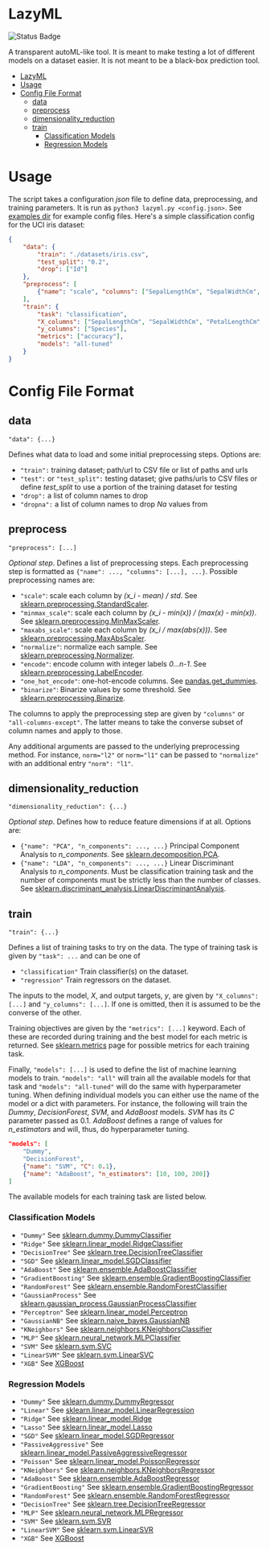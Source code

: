 # LazyML

![Status Badge](https://github.com/Dando18/lazyml/actions/workflows/lazyml-test/badge.svg)

A transparent autoML-like tool.
It is meant to make testing a lot of different models on a dataset easier.
It is not meant to be a black-box prediction tool.

- [LazyML](#lazyml)
- [Usage](#usage)
- [Config File Format](#config-file-format)
  - [data](#data)
  - [preprocess](#preprocess)
  - [dimensionality\_reduction](#dimensionality_reduction)
  - [train](#train)
    - [Classification Models](#classification-models)
    - [Regression Models](#regression-models)

# Usage
The script takes a configuration _json_ file to define data, preprocessing,
and training parameters.
It is run as `python3 lazyml.py <config.json>`.
See [examples dir](examples/) for example config files.
Here's a simple classification config for the UCI iris dataset:

```json
{
    "data": {
        "train": "./datasets/iris.csv",
        "test_split": "0.2",
        "drop": ["Id"]
    },
    "preprocess": [
        {"name": "scale", "columns": ["SepalLengthCm", "SepalWidthCm", "PetalLengthCm", "PetalWidthCm"]}
    ],
    "train": {
        "task": "classification",
        "X_columns": ["SepalLengthCm", "SepalWidthCm", "PetalLengthCm", "PetalWidthCm"],
        "y_columns": ["Species"],
        "metrics": ["accuracy"],
        "models": "all-tuned"
    }
}
```

# Config File Format

## data
`"data": {...}`

Defines what data to load and some initial preprocessing steps. Options are:

- `"train":` training dataset; path/url to CSV file or list of paths and urls
- `"test":` or `"test_split":` testing dataset; give paths/urls to CSV files or define _test\_split_ to use a portion of the training dataset for testing
- `"drop":` a list of column names to drop
- `"dropna":` a list of column names to drop _Na_ values from

## preprocess
`"preprocess": [...]`

_Optional step_.
Defines a list of preprocessing steps. 
Each preprocessing step is formatted as `{"name": ..., "columns": [...], ...}`.
Possible preprocessing names are:

- `"scale"`: scale each column by _(x\_i - mean) / std_. See [sklearn.preprocessing.StandardScaler](https://scikit-learn.org/stable/modules/generated/sklearn.preprocessing.StandardScaler.html).
- `"minmax_scale"`: scale each column by _(x\_i - min(x)) / (max(x) - min(x))_. See [sklearn.preprocessing.MinMaxScaler](https://scikit-learn.org/stable/modules/generated/sklearn.preprocessing.MinMaxScaler.html).
- `"maxabs_scale"`: scale each column by _(x\_i / max(abs(x)))_. See [sklearn.preprocessing.MaxAbsScaler](https://scikit-learn.org/stable/modules/generated/sklearn.preprocessing.MaxAbsScaler.html).
- `"normalize"`: normalize each sample. See [sklearn.preprocessing.Normalizer](https://scikit-learn.org/stable/modules/generated/sklearn.preprocessing.Normalizer.html).
- `"encode"`: encode column with integer labels _0...n-1_. See [sklearn.preprocessing.LabelEncoder](https://scikit-learn.org/stable/modules/generated/sklearn.preprocessing.LabelEncoder.html).
- `"one_hot_encode"`: one-hot-encode columns. See [pandas.get_dummies](https://pandas.pydata.org/docs/reference/api/pandas.get_dummies.html).
- `"binarize"`: Binarize values by some threshold. See [sklearn.preprocessing.Binarize](https://scikit-learn.org/stable/modules/generated/sklearn.preprocessing.Binarize.html).

The columns to apply the preprocessing step are given by `"columns"` or `"all-columns-except"`. The latter means to take the converse subset of column names and apply to those.

Any additional arguments are passed to the underlying preprocessing method. For instance, `norm="l2"` or `norm="l1"` can be passed to `"normalize"` with an additional entry `"norm": "l1"`.

## dimensionality_reduction
`"dimensionality_reduction": {...}`

_Optional step_. Defines how to reduce feature dimensions if at all. Options are:

- `{"name": "PCA", "n_components": ..., ...}` Principal Component Analysis to _n\_components_. See [sklearn.decomposition.PCA](https://scikit-learn.org/stable/modules/generated/sklearn.decomposition.PCA.html).
- `{"name": "LDA", "n_components": ..., ...}` Linear Discriminant Analysis to _n\_components_. Must be classification training task and the number of components must be strictly less than the number of classes. See [sklearn.discriminant_analysis.LinearDiscriminantAnalysis](https://scikit-learn.org/stable/modules/generated/sklearn.discriminant_analysis.LinearDiscriminantAnalysis.html).

## train
`"train": {...}`

Defines a list of training tasks to try on the data. 
The type of training task is given by `"task": ...` and can be one of

- `"classification"`  Train classifier(s) on the dataset.
- `"regression"` Train regressors on the dataset.

The inputs to the model, _X_, and output targets, _y_, are given by `"X_columns": [...]` and `"y_columns": [...]`. If one is omitted, then it is assumed to be the converse of the other.

Training objectives are given by the `"metrics": [...]` keyword.
Each of these are recorded during training and the best model for
each metric is returned. See [sklearn.metrics](https://scikit-learn.org/stable/modules/model_evaluation.html#common-cases-predefined-values) page for possible metrics for each training task.

Finally, `"models": [...]` is used to define the list of machine learning models to train. `"models": "all"` will train all the available models for that task and `"models": "all-tuned"` will do the same with hyperparameter tuning.
When defining individual models you can either use the name of the model or a dict with parameters. For instance, the following will train the _Dummy_, _DecisionForest_, _SVM_, and _AdaBoost_ models. _SVM_ has its _C_ parameter passed as 0.1. _AdaBoost_ defines a range of values for _n\_estimators_ and will, thus, do hyperparameter tuning.

```json
"models": [
    "Dummy",
    "DecisionForest",
    {"name": "SVM", "C": 0.1},
    {"name": "AdaBoost", "n_estimators": [10, 100, 200]}
]
```

The available models for each training task are listed below.

### Classification Models

- `"Dummy"` See [sklearn.dummy.DummyClassifier](https://scikit-learn.org/stable/modules/generated/sklearn.dummy.DummyClassifier.html)
- `"Ridge"` See [sklearn.linear_model.RidgeClassifier](https://scikit-learn.org/stable/modules/generated/sklearn.linear_model.RidgeClassifier.html)
- `"DecisionTree"` See [sklearn.tree.DecisionTreeClassifier](https://scikit-learn.org/stable/modules/generated/sklearn.tree.DecisionTreeClassifier.html)
- `"SGD"` See [sklearn.linear_model.SGDClassifier](https://scikit-learn.org/stable/modules/generated/sklearn.linear_model.SGDClassifier.html)
- `"AdaBoost"` See [sklearn.ensemble.AdaBoostClassifier](https://scikit-learn.org/stable/modules/generated/sklearn.ensemble.AdaBoostClassifier.html)
- `"GradientBoosting"` See [sklearn.ensemble.GradientBoostingClassifier](https://scikit-learn.org/stable/modules/generated/sklearn.ensemble.GradientBoostingClassifier.html)
- `"RandomForest"` See [sklearn.ensemble.RandomForestClassifier](https://scikit-learn.org/stable/modules/generated/sklearn.ensemble.RandomForestClassifier.html)
- `"GaussianProcess"` See [sklearn.gaussian_process.GaussianProcessClassifier](https://scikit-learn.org/stable/modules/generated/sklearn.gaussian_process.GaussianProcessClassifier.html)
- `"Perceptron"` See [sklearn.linear_model.Perceptron](https://scikit-learn.org/stable/modules/generated/sklearn.linear_model.Perceptron.html)
- `"GaussianNB"` See [sklearn.naive_bayes.GaussianNB](https://scikit-learn.org/stable/modules/generated/sklearn.naive_bayes.GaussianNB.html)
- `"KNeighbors"` See [sklearn.neighbors.KNeighborsClassifier](https://scikit-learn.org/stable/modules/generated/sklearn.neighbors.KNeighborsClassifier.html)
- `"MLP"` See [sklearn.neural_network.MLPClassifier](https://scikit-learn.org/stable/modules/generated/sklearn.neural_network.MLPClassifier.html)
- `"SVM"` See [sklearn.svm.SVC](https://scikit-learn.org/stable/modules/generated/sklearn.svm.SVC.html)
- `"LinearSVM"` See [sklearn.svm.LinearSVC](https://scikit-learn.org/stable/modules/generated/sklearn.svm.LinearSVC.html)
- `"XGB"` See [XGBoost](https://xgboost.readthedocs.io/en/latest/python/python_api.html#xgboost.XGBClassifier)

### Regression Models

- `"Dummy"` See [sklearn.dummy.DummyRegressor](https://scikit-learn.org/stable/modules/generated/sklearn.dummy.DummyRegressor.html)
- `"Linear"` See [sklearn.linear_model.LinearRegression](https://scikit-learn.org/stable/modules/generated/sklearn.linear_model.LinearRegression.html)
- `"Ridge"` See [sklearn.linear_model.Ridge](https://scikit-learn.org/stable/modules/generated/sklearn.linear_model.Ridge.html)
- `"Lasso"` See [sklearn.linear_model.Lasso](https://scikit-learn.org/stable/modules/generated/sklearn.linear_model.Lasso.html)
- `"SGD"` See [sklearn.linear_model.SGDRegressor](https://scikit-learn.org/stable/modules/generated/sklearn.linear_model.SGDRegressor.html)
- `"PassiveAggressive"` See [sklearn.linear_model.PassiveAggressiveRegressor](https://scikit-learn.org/stable/modules/generated/sklearn.linear_model.PassiveAggressiveRegressor.html)
- `"Poisson"` See [sklearn.linear_model.PoissonRegressor](https://scikit-learn.org/stable/modules/generated/sklearn.linear_model.PoissonRegressor.html)
- `"KNeighbors"` See [sklearn.neighbors.KNeighborsRegressor](https://scikit-learn.org/stable/modules/generated/sklearn.neighbors.KNeighborsRegressor.html)
- `"AdaBoost"` See [sklearn.ensemble.AdaBoostRegressor](https://scikit-learn.org/stable/modules/generated/sklearn.ensemble.AdaBoostRegressor.html)
- `"GradientBoosting"` See [sklearn.ensemble.GradientBoostingRegressor](https://scikit-learn.org/stable/modules/generated/sklearn.ensemble.GradientBoostingRegressor.html)
- `"RandomForest"` See [sklearn.ensemble.RandomForestRegressor](https://scikit-learn.org/stable/modules/generated/sklearn.ensemble.RandomForestRegressor.html)
- `"DecisionTree"` See [sklearn.tree.DecisionTreeRegressor](https://scikit-learn.org/stable/modules/generated/sklearn.tree.DecisionTreeRegressor.html)
- `"MLP"` See [sklearn.neural_network.MLPRegressor](https://scikit-learn.org/stable/modules/generated/sklearn.neural_network.MLPRegressor.html)
- `"SVM"` See [sklearn.svm.SVR](https://scikit-learn.org/stable/modules/generated/sklearn.svm.SVR.html)
- `"LinearSVM"` See [sklearn.svm.LinearSVR](https://scikit-learn.org/stable/modules/generated/sklearn.svm.LinearSVR.html)
- `"XGB"` See [XGBoost](https://xgboost.readthedocs.io/en/latest/python/python_api.html#xgboost.XGBRegressor)
